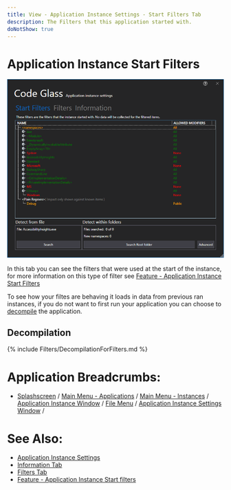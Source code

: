 ```yaml
---
title: View - Application Instance Settings - Start Filters Tab
description: The Filters that this application started with.
doNotShow: true
---
```

# Application Instance Start Filters
![assets/img/AppInstanceSettingsWindow/AppInstanceStartFilters.png](../../../assets/img/AppInstanceSettingsWindow/AppInstanceStartFilters.png)

In this tab you can see the filters that were used at the start of the instance, for more information on this type of filter see [Feature - Application Instance Start Filters](../../features/ProfilingDataFiltering.md#application-instance-start-filters)

To see how your filtes are behaving it loads in data from previous ran instances, if you do not want to first run your application you can choose to [decompile](#decompilation) the application.


## Decompilation
{% include Filters/DecompilationForFilters.md %}


# Application Breadcrumbs: 
- [Splashscreen](../Splashscreen.md) / [Main Menu - Applications](../mainwindow/application.md) / [Main Menu - Instances](../mainwindow/applicationInstance.md) /  [Application Instance Window](../ApplicationInstanceDockWindow.md) / [File Menu](../ApplicationInstanceDockWindow/MenuBar.md#file-menu) / [Application Instance Settings Window](../ApplicationInstanceSettingsWindow.md) /

# See Also:
- [Application Instance Settings](../ApplicationInstanceSettingsWindow.md)
- [Information Tab](Information.md)
- [Filters Tab](Filters.md)
- [Feature - Application Instance Start filters](../../features/ProfilingDataFiltering.md#application-instance-start-filters)